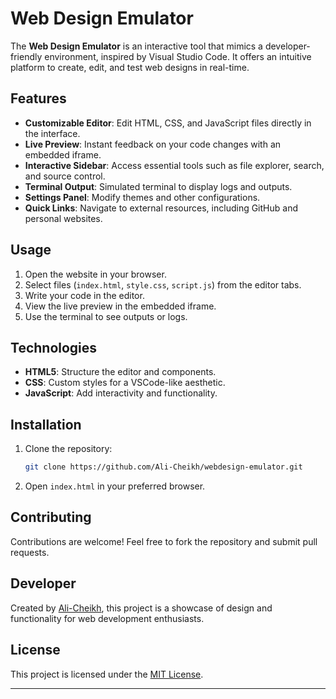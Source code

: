 
# Web Design Emulator

The **Web Design Emulator** is an interactive tool that mimics a developer-friendly environment, inspired by Visual Studio Code. It offers an intuitive platform to create, edit, and test web designs in real-time.

## Features

- **Customizable Editor**: Edit HTML, CSS, and JavaScript files directly in the interface.
- **Live Preview**: Instant feedback on your code changes with an embedded iframe.
- **Interactive Sidebar**: Access essential tools such as file explorer, search, and source control.
- **Terminal Output**: Simulated terminal to display logs and outputs.
- **Settings Panel**: Modify themes and other configurations.
- **Quick Links**: Navigate to external resources, including GitHub and personal websites.

## Usage

1. Open the website in your browser.
2. Select files (`index.html`, `style.css`, `script.js`) from the editor tabs.
3. Write your code in the editor.
4. View the live preview in the embedded iframe.
5. Use the terminal to see outputs or logs.

## Technologies

- **HTML5**: Structure the editor and components.
- **CSS**: Custom styles for a VSCode-like aesthetic.
- **JavaScript**: Add interactivity and functionality.

## Installation

1. Clone the repository:
   ```bash
   git clone https://github.com/Ali-Cheikh/webdesign-emulator.git
   ```
2. Open `index.html` in your preferred browser.

## Contributing

Contributions are welcome! Feel free to fork the repository and submit pull requests.

## Developer

Created by [Ali-Cheikh](https://ali-cheikh.com), this project is a showcase of design and functionality for web development enthusiasts.

## License

This project is licensed under the [MIT License](LICENSE).

---